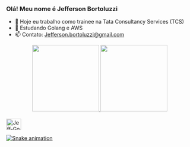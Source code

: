 ### Olá! Meu nome é Jefferson Bortoluzzi

- :telescope: Hoje eu trabalho como trainee na Tata Consultancy Services (TCS)
- :seedling: Estudando Golang e AWS
- :mailbox: Contato: Jefferson.bortoluzzi@gmail.com

<div align="center">
  <a href="https://github.com/Jeffersonbortoluzzi">
  <img height="180em" src="https://github-readme-stats.vercel.app/api?username=Jeffersonbortoluzzi&show_icons=true&theme=dracula&include_all_commits=true&count_private=true"/>
  <img height="180em" src="https://github-readme-stats.vercel.app/api/top-langs/?username=Jeffersonbortoluzzi&layout=compact&langs_count=7&theme=dracula"/>
</div>
  </div>
<div style="display: inline_block"><br>
  <img align="center" alt="Jeff-Go" height="30" width="40" src="https://cdn.jsdelivr.net/gh/devicons/devicon/icons/go/go-original.svg">
  
</div>
  
  ![Snake animation](https://github.com/Jeffersonbortoluzzi/Jeffersonbortoluzzi/blob/output/github-contribution-grid-snake.svg)
 
</div>
